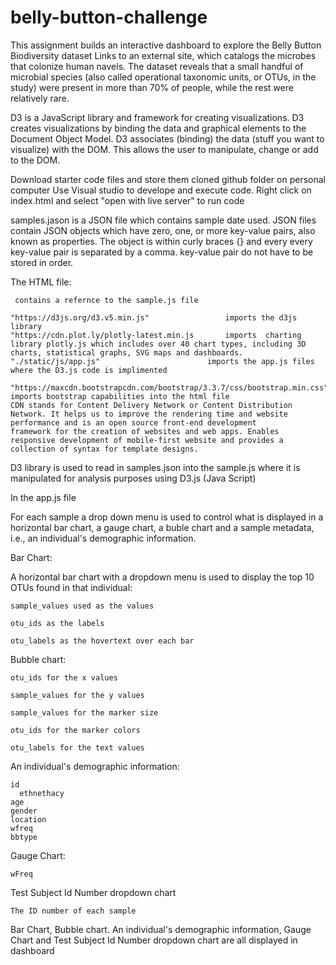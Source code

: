 # belly-button-challenge


This assignment builds an interactive dashboard to explore the Belly Button Biodiversity dataset Links to an external site, which catalogs the microbes that colonize human navels. The dataset reveals that a small handful of microbial species (also called operational taxonomic units, or OTUs, in the study) were present in more than 70% of people, while the rest were relatively rare.

D3 is a JavaScript library and framework for creating visualizations. D3 creates visualizations by binding the data and graphical elements to the Document Object Model. D3 associates 
(binding) the data (stuff you want to visualize) with the DOM. This allows the user to manipulate, change or add to the DOM.


Download starter code files and store them cloned github folder on personal computer
Use Visual studio to develope and execute code. Right click on index.html and select "open with live server" to run code 


samples.jason is a JSON file which contains sample date used.
JSON files  contain JSON objects which have zero, one, or more key-value pairs, also known as properties. The object is within curly braces {} and every every key-value pair is separated by a comma. key-value pair do not have to be stored in order.



The HTML file:

	 contains a refernce to the sample.js file 

	"https://d3js.org/d3.v5.min.js"     			imports the d3js library
  	"https://cdn.plot.ly/plotly-latest.min.js  		imports  charting library plotly.js which includes over 40 chart types, including 3D charts, statistical graphs, SVG maps and dashboards.
  	"./static/js/app.js"						imports the app.js files where the D3.js code is implimented
  	
	"https://maxcdn.bootstrapcdn.com/bootstrap/3.3.7/css/bootstrap.min.css" 
	imports bootstrap capabilities into the html file 
	CDN stands for Content Delivery Network or Content Distribution Network. It helps us to improve the rendering time and website performance and is an open source front-end development  	
	framework for the creation of websites and web apps. Enables responsive development of mobile-first website and provides a collection of syntax for template designs.


D3 library is used to read in samples.json into the sample.js where it is manipulated for analysis purposes using D3.js (Java Script)

In the app.js file  

For each sample a drop down menu is used to control what is displayed in a horizontal bar chart, a gauge chart, a buble chart and a sample metadata, i.e., an individual's demographic information.

Bar Chart:

A horizontal bar chart with a dropdown menu is used to display the top 10 OTUs found in that individual:

 	sample_values used as the values 

 	otu_ids as the labels 

	otu_labels as the hovertext over each bar

Bubble chart:

	otu_ids for the x values

	sample_values for the y values

	sample_values for the marker size

	otu_ids for the marker colors

	otu_labels for the text values


An individual's demographic information:

	id
      ethnethacy 
	age
	gender
	location 
	wfreq
	bbtype

Gauge Chart:

	wFreq


Test Subject Id Number dropdown chart

	The ID number of each sample



Bar Chart, Bubble chart. An individual's demographic information, Gauge Chart and Test Subject Id Number dropdown chart are all displayed in dashboard

	




